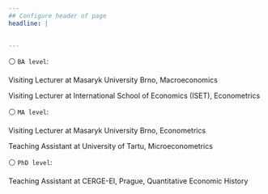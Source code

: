 ```yaml
---
## Configure header of page
headline: |
  

---
```


<!-- this is a subheadline -->

 ⚪ `BA level`:

Visiting Lecturer at Masaryk University Brno, Macroeconomics

Visiting Lecturer at International School of Economics (ISET), Econometrics


 ⚪ `MA level`:

Visiting Lecturer at Masaryk University Brno, Econometrics

Teaching Assistant at University of Tartu, Microeconometrics


⚪ `PhD level`:

Teaching Assistant at CERGE-EI, Prague, Quantitative Economic History







